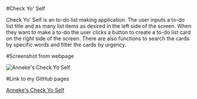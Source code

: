 #Check Yo' Self


Check Yo' Self is an to-do list making application.  The user inputs a to-do list title and as many list items as desired in the left side of the screen.  When they want to make a to-do the user clicks a button to create a to-do list card on the right side of the screen.  There are also functions to search the cards by specific words and filter the cards by urgency.



#Screenshot from webpage

![Anneke's Check Yo Self]()


#Link to my GitHub pages

[Anneke's Check Yo Self](https://annekemcgrady.github.io/CheckYoSelf/)